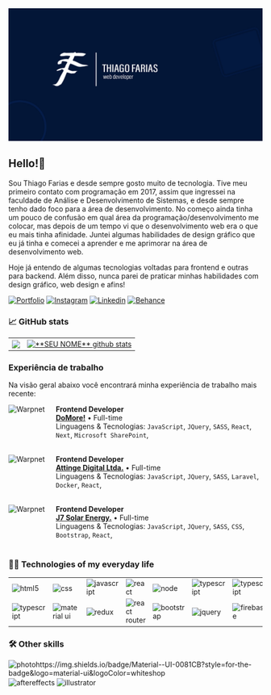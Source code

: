 <img src="./bg_tf_thiagofarias_logo.jpg" alt="img" />

## Hello!👋 
Sou Thiago Farias e desde sempre gosto muito de tecnologia. Tive meu primeiro contato com programação em 2017, assim que ingressei na faculdade de Análise e Desenvolvimento de Sistemas, e desde sempre tenho dado foco para a área de desenvolvimento. No começo ainda tinha um pouco de confusão em qual área da programação/desenvolvimento me colocar, mas depois de um tempo vi que o desenvolvimento web era o que eu mais tinha afinidade. Juntei algumas habilidades de design gráfico que eu já tinha e comecei a aprender e me aprimorar na área de desenvolvimento web.

Hoje já entendo de algumas tecnologias voltadas para frontend e outras para backend. Além disso, nunca parei de praticar minhas habilidades com design gráfico, web design e afins!

[![Portfolio](https://img.shields.io/website?label=tfportfolio&style=for-the-badge&url=https://portfoliotf.netlify.app/)](https://portfolio-thiagofarias.vercel.app/)
[![Instagram](https://img.shields.io/badge/Instagram-E4405F?style=for-the-badge&logo=instagram&logoColor=white)](https://www.instagram.com/editor.tf/)
[![Linkedin](https://img.shields.io/badge/LinkedIn-0077B5?style=for-the-badge&logo=linkedin&logoColor=white)](https://www.linkedin.com/in/thiago-farias-136781193/)
[![Behance](https://img.shields.io/badge/Behance-0054F7?style=for-the-badge&logo=behance&logoColor=white)](https://www.behance.net/tfeditor)

### 📈 GitHub stats

<table>
  <tr>
    <td>
      <a href="https://github.com/Gurupreet">
  <img align="center" src="https://github-readme-stats.vercel.app/api/top-langs/?username=vanessaswerts&theme=dracula&hide_langs_below=1" />
</a>
    </td>
    <td>
      <a href="https://github.com/Gurupreet">
 <img align="center" src="https://github-readme-stats.vercel.app/api?username=vanessaswerts&show_icons=true&theme=dracula&line_height=27" alt="**SEU NOME** github stats"/>
</a>
    </td>
  </tr>
</table>

### Experiência de trabalho

Na visão geral abaixo você encontrará minha experiência de trabalho mais recente:

[<img align="left" height="94px" width="94px" alt="Warpnet" src="https://media.licdn.com/dms/image/C560BAQFEWGok9TqoNg/company-logo_200_200/0/1631358525490?e=1716422400&v=beta&t=LiDVwf6MuYoNr7-2GkBYeTUuS_BBCCrBejCyQE4E_ts"/>](https://www.spacex.com/)

**Frontend Developer** \
[**DoMore!**](https://www.linkedin.com/company/domore-solucoes-em-produtividade/mycompany/) • Full-time \
Linguagens & Tecnologias: `JavaScript`, `JQuery`, `SASS`, `React`, `Next`, `Microsoft SharePoint`,\
<br/>

[<img align="left" height="94px" width="94px" alt="Warpnet" src="https://media.licdn.com/dms/image/C4D0BAQEH8CL7UdnKWg/company-logo_200_200/0/1642596929404?e=2147483647&v=beta&t=2XCR8NfoKQD2YorNtHYAJI1my_DaI08V_izoP8PYGnM"/>](https://www.spacex.com/)

**Frontend Developer** \
[**Attinge Digital Ltda.**](https://attingedigital.com.br/) • Full-time \
Linguagens & Tecnologias: `JavaScript`, `JQuery`, `SASS`, `Laravel`, `Docker`, `React`,\
<br/>

[<img align="left" height="94px" width="94px" alt="Warpnet" src="https://j7solar.com.br/wp-content/uploads/2023/06/J7-LARANJA-RESTANTE-BRANCO.png"/>](https://www.spacex.com/)

**Frontend Developer** \
[**J7 Solar Energy.**](https://j7solar.com.br/) • Full-time \
Linguagens & Tecnologias: `JavaScript`, `JQuery`, `SASS`, `CSS`, `Bootstrap`, `React`,\
<br/>

### 👨‍💻 Technologies of my everyday life

<table>
  <tr>
    <td><img align="center" alt="html5" src="https://img.shields.io/badge/HTML5-E34F26?style=for-the-badge&logo=html5&logoColor=white" /></td>
    <td><img align="center" alt="css" src="https://img.shields.io/badge/CSS3-1572B6?style=for-the-badge&logo=css3&logoColor=white" /></td>
    <td><img align="center" alt="javascript" src="https://img.shields.io/badge/JavaScript-F7DF1E?style=for-the-badge&logo=javascript&logoColor=black" /></td>
    <td><img align="center" alt="react" src="https://img.shields.io/badge/React-20232A?style=for-the-badge&logo=react&logoColor=61DAFB" /></td>
    <td><img align="center" alt="node" src="https://img.shields.io/badge/Node.js-43853D?style=for-the-badge&logo=node.js&logoColor=white" /></td>
    <td><img align="center" alt="typescript" src="https://img.shields.io/badge/TypeScript-007ACC?style=for-the-badge&logo=typescript&logoColor=white" /></td>
    <td><img align="center" alt="typescript" src="https://img.shields.io/badge/Sass-CC6699?style=for-the-badge&logo=sass&logoColor=white" /></td>
    <td><img align="center" alt="typescript" src="https://img.shields.io/badge/Tailwind_CSS-38B2AC?style=for-the-badge&logo=tailwind-css&logoColor=white" /></td>
  </tr>
  <tr>
    <td><img align="center" alt="typescript" src="https://img.shields.io/badge/styled--components-DB7093?style=for-the-badge&logo=styled-components&logoColor=white" /></td>
    <td><img align="center" alt="material ui" src="https://img.shields.io/badge/Material--UI-0081CB?style=for-the-badge&logo=material-ui&logoColor=white" /></td>
    <td><img align="center" alt="redux" src="https://img.shields.io/badge/Redux-593D88?style=for-the-badge&logo=redux&logoColor=white" /></td>
    <td><img align="center" alt="react router" src="https://img.shields.io/badge/React_Router-CA4245?style=for-the-badge&logo=react-router&logoColor=white" /></td>
    <td><img align="center" alt="bootstrap" src="https://img.shields.io/badge/Bootstrap-563D7C?style=for-the-badge&logo=bootstrap&logoColor=white" /></td>
    <td><img align="center" alt="jquery" src="https://img.shields.io/badge/jQuery-0769AD?style=for-the-badge&logo=jquery&logoColor=white" /></td>
    <td><img align="center" alt="firebase" src="https://img.shields.io/badge/Firebase-F29D0C?style=for-the-badge&logo=firebase&logoColor=white" /></td>
  </tr>
</table>

### 🛠️ Other skills
<div style="display: inline-block">
  <img align="center" alt="photohttps://img.shields.io/badge/Material--UI-0081CB?style=for-the-badge&logo=material-ui&logoColor=whiteshop" src="https://img.shields.io/badge/Adobe%20Photoshop-31A8FF?style=for-the-badge&logo=Adobe%20Photoshop&logoColor=black" />
  <img align="center" alt="aftereffects" src="https://img.shields.io/badge/Adobe%20after%20affects-CF96FD?style=for-the-badge&logo=Adobe%20after%20effects&logoColor=393665" />
  <img align="center" alt="illustrator" src="https://img.shields.io/badge/Adobe%20Illustrator-FF9A00?style=for-the-badge&logo=adobe%20illustrator&logoColor=white" />
</div>

